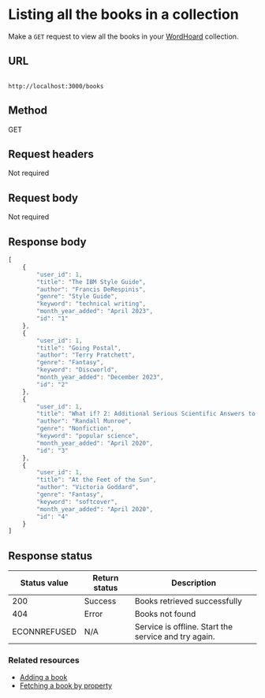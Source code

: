 
# Listing all the books in a collection

Make a `GET` request to view all the books in your [WordHoard](../../overview.md) collection.

## URL

```shell

http://localhost:3000/books

```

## Method

GET

## Request headers

Not required

## Request body

Not required

## Response body

```js
[
    {
        "user_id": 1,
        "title": "The IBM Style Guide",
        "author": "Francis DeRespinis",
        "genre": "Style Guide",
        "keyword": "technical writing",
        "month_year_added": "April 2023",
        "id": "1"
    },
    {
        "user_id": 1,
        "title": "Going Postal",
        "author": "Terry Pratchett",
        "genre": "Fantasy",
        "keyword": "Discworld",
        "month_year_added": "December 2023",
        "id": "2"
    },
    {
        "user_id": 1,
        "title": "What if? 2: Additional Serious Scientific Answers to Absurd Hypothetical Questions",
        "author": "Randall Munroe",
        "genre": "Nonfiction",
        "keyword": "popular science",
        "month_year_added": "April 2020",
        "id": "3"
    },
    {
        "user_id": 1,
        "title": "At the Feet of the Sun",
        "author": "Victoria Goddard",
        "genre": "Fantasy",
        "keyword": "softcover",
        "month_year_added": "April 2020",
        "id": "4"
    }
]
```

## Response status

| Status value | Return status | Description |
| ------------ | ------------- | ----------- |
| 200 | Success | Books retrieved successfully |
| 404 | Error | Books not found |
| ECONNREFUSED | N/A | Service is offline. Start the service and try again. |

### Related resources

* [Adding a book](adding-a-book.md)
* [Fetching a book by property](fetch-a-book-by-property.md)
